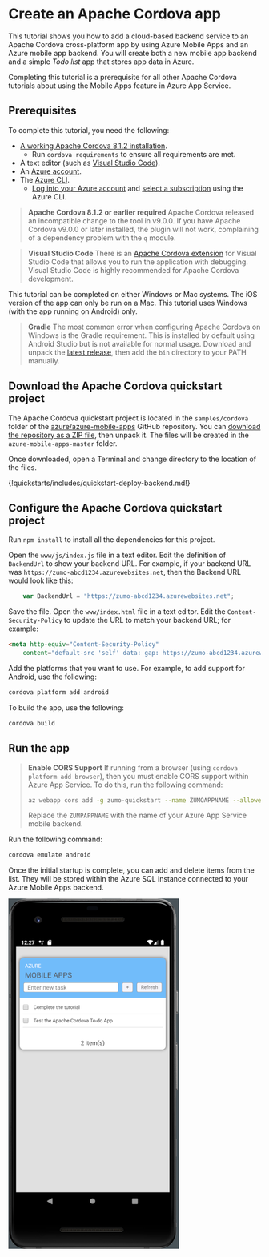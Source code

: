 # Create an Apache Cordova app

This tutorial shows you how to add a cloud-based backend service to an Apache Cordova cross-platform app by using Azure Mobile Apps and an Azure mobile app backend.  You will create both a new mobile app backend and a simple *Todo list* app that stores app data in Azure.

Completing this tutorial is a prerequisite for all other Apache Cordova tutorials about using the Mobile Apps feature in Azure App Service.

## Prerequisites

To complete this tutorial, you need the following:

* [A working Apache Cordova 8.1.2 installation](https://cordova.apache.org/docs/en/latest/).
    * Run `cordova requirements` to ensure all requirements are met.
* A text editor (such as [Visual Studio Code](https://visualstudio.com/code)).
* An [Azure account](https://azure.microsoft.com/pricing/free-trial).
* The [Azure CLI](https://docs.microsoft.com/cli/azure/install-azure-cli).
    * [Log into your Azure account](https://docs.microsoft.com/cli/azure/authenticate-azure-cli) and [select a subscription](https://docs.microsoft.com/cli/azure/manage-azure-subscriptions-azure-cli) using the Azure CLI.

> **Apache Cordova 8.1.2 or earlier required**
> Apache Cordova released an incompatible change to the tool in v9.0.0.  If you have Apache Cordova v9.0.0 or later installed, the plugin will not work, complaining of a dependency problem with the `q` module.

> **Visual Studio Code**
> There is an [Apache Cordova extension](https://marketplace.visualstudio.com/items?itemName=Msjsdiag.cordova-tools) for Visual Studio Code that allows you to run the application with debugging.  Visual Studio Code is highly recommended for Apache Cordova development.

This tutorial can be completed on either Windows or Mac systems.  The iOS version of the app can only be run on a Mac.  This tutorial uses Windows (with the app running on Android) only.

> **Gradle**
> The most common error when configuring Apache Cordova on Windows is the Gradle requirement.  This is installed by default using Android Studio but is not available for normal usage.  Download and unpack the [latest release](https://gradle.org/releases/), then add the `bin` directory to your PATH manually.

## Download the Apache Cordova quickstart project

The Apache Cordova quickstart project is located in the `samples/cordova` folder of the [azure/azure-mobile-apps](https://github.com/azure/azure-mobile-apps) GitHub repository.  You can [download the repository as a ZIP file](https://github.com/Azure/azure-mobile-apps/archive/master.zip), then unpack it.  The files will be created in the `azure-mobile-apps-master` folder.

Once downloaded, open a Terminal and change directory to the location of the files.

{!quickstarts/includes/quickstart-deploy-backend.md!}

## Configure the Apache Cordova quickstart project

Run `npm install` to install all the dependencies for this project.

Open the `www/js/index.js` file in a text editor.  Edit the definition of `BackendUrl` to show your backend URL.  For example, if your backend URL was `https://zumo-abcd1234.azurewebsites.net`, then the Backend URL would look like this:

``` javascript linenums="4"
    var BackendUrl = "https://zumo-abcd1234.azurewebsites.net";
```

Save the file.  Open the `www/index.html` file in a text editor.  Edit the `Content-Security-Policy` to update the URL to match your backend URL; for example:

``` html linenums="5"
<meta http-equiv="Content-Security-Policy" 
    content="default-src 'self' data: gap: https://zumo-abcd1234.azurewebsites.net; style-src 'self'; media-src *;">
```

Add the platforms that you want to use.  For example, to add support for Android, use the following:

``` bash
cordova platform add android
```

To build the app, use the following:

``` bash
cordova build
```

## Run the app

> **Enable CORS Support**
> If running from a browser (using `cordova platform add browser`), then you must enable CORS support within Azure App Service.  To do this, run the following command:
> 
> ```bash
> az webapp cors add -g zumo-quickstart --name ZUMOAPPNAME --allowed-origins "*"
> ```
>
> Replace the `ZUMPAPPNAME` with the name of your Azure App Service mobile backend.

Run the following command:

``` bash
cordova emulate android
```



Once the initial startup is complete, you can add and delete items from the list.  They will be stored within the Azure SQL instance connected to your Azure Mobile Apps backend.

![Apache Cordova App](./media/cordova-android-startup.png)


